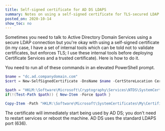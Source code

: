 ```yaml
---
title: Self-signed certificate for AD DS LDAPS
summary: Notes on using a self-signed certificate for TLS-secured LDAP on an Active Directory domain controller.
posted_on: 2020-10-14
show_toc: no
---
```


Sometimes you need to talk to Active Directory Domain Services using a secure LDAP connection but you're okay with using a self-signed certificate (in my case, I have a set of internal tools which can be told not to validate certificates, but enforces TLS; I use these internal tools before deploying Certificate Services and a trusted certificate). Here is how to do it.

You need to run all of these commands in an elevated PowerShell prompt.

```powershell
$name = "dc.ad.companydomain.com"
$cert = New-SelfSignedCertificate -DnsName $name -CertStoreLocation Cert:\LocalMachine\My

$path = "HKLM:\Software\Microsoft\Cryptography\Services\NTDS\SystemCertificates\My\Certificates"
if(!(Test-Path $path)) { New-Item -Force $path }

Copy-Item -Path "HKLM:\Software\Microsoft\SystemCertificates\My\Certificates\$($cert.Thumbprint)" -Destination $path
```

The certificate will immediately start being used by AD DS; you don't need to restart services or reboot the machine. AD DS uses the standard LDAPS port (636).
